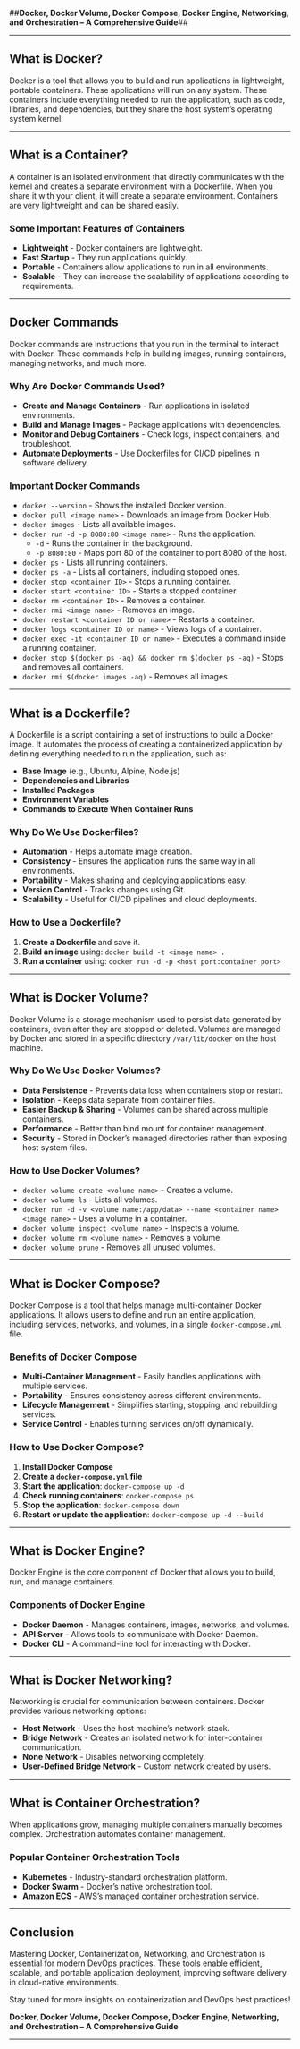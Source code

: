 ##**Docker, Docker Volume, Docker Compose, Docker Engine, Networking, and Orchestration – A Comprehensive Guide**##

---

## **What is Docker?**

Docker is a tool that allows you to build and run applications in lightweight, portable containers. These applications will run on any system. These containers include everything needed to run the application, such as code, libraries, and dependencies, but they share the host system’s operating system kernel.

---

## **What is a Container?**

A container is an isolated environment that directly communicates with the kernel and creates a separate environment with a Dockerfile. When you share it with your client, it will create a separate environment. Containers are very lightweight and can be shared easily.

### **Some Important Features of Containers**

- **Lightweight** - Docker containers are lightweight.
- **Fast Startup** - They run applications quickly.
- **Portable** - Containers allow applications to run in all environments.
- **Scalable** - They can increase the scalability of applications according to requirements.

---

## **Docker Commands**

Docker commands are instructions that you run in the terminal to interact with Docker. These commands help in building images, running containers, managing networks, and much more.

### **Why Are Docker Commands Used?**

- **Create and Manage Containers** - Run applications in isolated environments.
- **Build and Manage Images** - Package applications with dependencies.
- **Monitor and Debug Containers** - Check logs, inspect containers, and troubleshoot.
- **Automate Deployments** - Use Dockerfiles for CI/CD pipelines in software delivery.

### **Important Docker Commands**

- `docker --version` - Shows the installed Docker version.
- `docker pull <image name>` - Downloads an image from Docker Hub.
- `docker images` - Lists all available images.
- `docker run -d -p 8080:80 <image name>` - Runs the application.
  - `-d` - Runs the container in the background.
  - `-p 8080:80` - Maps port 80 of the container to port 8080 of the host.
- `docker ps` - Lists all running containers.
- `docker ps -a` - Lists all containers, including stopped ones.
- `docker stop <container ID>` - Stops a running container.
- `docker start <container ID>` - Starts a stopped container.
- `docker rm <container ID>` - Removes a container.
- `docker rmi <image name>` - Removes an image.
- `docker restart <container ID or name>` - Restarts a container.
- `docker logs <container ID or name>` - Views logs of a container.
- `docker exec -it <container ID or name>` - Executes a command inside a running container.
- `docker stop $(docker ps -aq) && docker rm $(docker ps -aq)` - Stops and removes all containers.
- `docker rmi $(docker images -aq)` - Removes all images.

---

## **What is a Dockerfile?**

A Dockerfile is a script containing a set of instructions to build a Docker image. It automates the process of creating a containerized application by defining everything needed to run the application, such as:

- **Base Image** (e.g., Ubuntu, Alpine, Node.js)
- **Dependencies and Libraries**
- **Installed Packages**
- **Environment Variables**
- **Commands to Execute When Container Runs**

### **Why Do We Use Dockerfiles?**

- **Automation** - Helps automate image creation.
- **Consistency** - Ensures the application runs the same way in all environments.
- **Portability** - Makes sharing and deploying applications easy.
- **Version Control** - Tracks changes using Git.
- **Scalability** - Useful for CI/CD pipelines and cloud deployments.

### **How to Use a Dockerfile?**

1. **Create a Dockerfile** and save it.
2. **Build an image** using: `docker build -t <image name> .`
3. **Run a container** using: `docker run -d -p <host port:container port>`

---

## **What is Docker Volume?**

Docker Volume is a storage mechanism used to persist data generated by containers, even after they are stopped or deleted. Volumes are managed by Docker and stored in a specific directory `/var/lib/docker` on the host machine.

### **Why Do We Use Docker Volumes?**

- **Data Persistence** - Prevents data loss when containers stop or restart.
- **Isolation** - Keeps data separate from container files.
- **Easier Backup & Sharing** - Volumes can be shared across multiple containers.
- **Performance** - Better than bind mount for container management.
- **Security** - Stored in Docker’s managed directories rather than exposing host system files.

### **How to Use Docker Volumes?**

- `docker volume create <volume name>` - Creates a volume.
- `docker volume ls` - Lists all volumes.
- `docker run -d -v <volume name:/app/data> --name <container name> <image name>` - Uses a volume in a container.
- `docker volume inspect <volume name>` - Inspects a volume.
- `docker volume rm <volume name>` - Removes a volume.
- `docker volume prune` - Removes all unused volumes.

---

## **What is Docker Compose?**

Docker Compose is a tool that helps manage multi-container Docker applications. It allows users to define and run an entire application, including services, networks, and volumes, in a single `docker-compose.yml` file.

### **Benefits of Docker Compose**

- **Multi-Container Management** - Easily handles applications with multiple services.
- **Portability** - Ensures consistency across different environments.
- **Lifecycle Management** - Simplifies starting, stopping, and rebuilding services.
- **Service Control** - Enables turning services on/off dynamically.

### **How to Use Docker Compose?**

1. **Install Docker Compose**
2. **Create a `docker-compose.yml` file**
3. **Start the application**: `docker-compose up -d`
4. **Check running containers**: `docker-compose ps`
5. **Stop the application**: `docker-compose down`
6. **Restart or update the application**: `docker-compose up -d --build`

---

## **What is Docker Engine?**

Docker Engine is the core component of Docker that allows you to build, run, and manage containers.

### **Components of Docker Engine**

- **Docker Daemon** - Manages containers, images, networks, and volumes.
- **API Server** - Allows tools to communicate with Docker Daemon.
- **Docker CLI** - A command-line tool for interacting with Docker.

---

## **What is Docker Networking?**

Networking is crucial for communication between containers. Docker provides various networking options:

- **Host Network** - Uses the host machine’s network stack.
- **Bridge Network** - Creates an isolated network for inter-container communication.
- **None Network** - Disables networking completely.
- **User-Defined Bridge Network** - Custom network created by users.

---

## **What is Container Orchestration?**

When applications grow, managing multiple containers manually becomes complex. Orchestration automates container management.

### **Popular Container Orchestration Tools**

- **Kubernetes** - Industry-standard orchestration platform.
- **Docker Swarm** - Docker’s native orchestration tool.
- **Amazon ECS** - AWS’s managed container orchestration service.

---

## **Conclusion**

Mastering Docker, Containerization, Networking, and Orchestration is essential for modern DevOps practices. These tools enable efficient, scalable, and portable application deployment, improving software delivery in cloud-native environments.

Stay tuned for more insights on containerization and DevOps best practices!

**Docker, Docker Volume, Docker Compose, Docker Engine, Networking, and Orchestration – A Comprehensive Guide**

---

